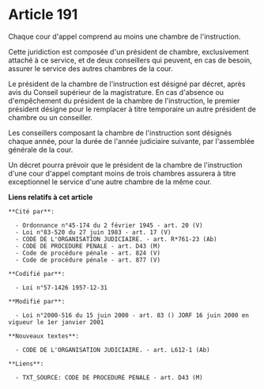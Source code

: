 # Article 191

Chaque cour d'appel comprend au moins une chambre de l'instruction.

Cette juridiction est composée d'un président de chambre, exclusivement attaché à ce service, et de deux conseillers qui
peuvent, en cas de besoin, assurer le service des autres chambres de la cour.

Le président de la chambre de l'instruction est désigné par décret, après avis du Conseil supérieur de la magistrature. En
cas d'absence ou d'empêchement du président de la chambre de l'instruction, le premier président désigne pour le remplacer à
titre temporaire un autre président de chambre ou un conseiller.

Les conseillers composant la chambre de l'instruction sont désignés chaque année, pour la durée de l'année judiciaire
suivante, par l'assemblée générale de la cour.

Un décret pourra prévoir que le président de la chambre de l'instruction d'une cour d'appel comptant moins de trois chambres
assurera à titre exceptionnel le service d'une autre chambre de la même cour.

**Liens relatifs à cet article**

	**Cité par**:

	  - Ordonnance n°45-174 du 2 février 1945 - art. 20 (V)
	  - Loi n°83-520 du 27 juin 1983 - art. 17 (V)
	  - CODE DE L'ORGANISATION JUDICIAIRE. - art. R*761-23 (Ab)
	  - CODE DE PROCEDURE PENALE - art. D43 (M)
	  - Code de procédure pénale - art. 824 (V)
	  - Code de procédure pénale - art. 877 (V)

	**Codifié par**:

	  - Loi n°57-1426 1957-12-31

	**Modifié par**:

	  - Loi n°2000-516 du 15 juin 2000 - art. 83 () JORF 16 juin 2000 en vigueur le 1er janvier 2001

	**Nouveaux textes**:

	  - CODE DE L'ORGANISATION JUDICIAIRE. - art. L612-1 (Ab)

	**Liens**:

	  - TXT_SOURCE: CODE DE PROCEDURE PENALE - art. D43 (M)
